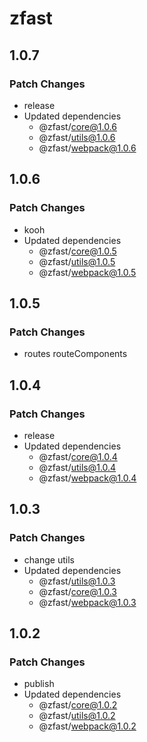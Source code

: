 # zfast

## 1.0.7

### Patch Changes

- release
- Updated dependencies
  - @zfast/core@1.0.6
  - @zfast/utils@1.0.6
  - @zfast/webpack@1.0.6

## 1.0.6

### Patch Changes

- kooh
- Updated dependencies
  - @zfast/core@1.0.5
  - @zfast/utils@1.0.5
  - @zfast/webpack@1.0.5

## 1.0.5

### Patch Changes

- routes routeComponents

## 1.0.4

### Patch Changes

- release
- Updated dependencies
  - @zfast/core@1.0.4
  - @zfast/utils@1.0.4
  - @zfast/webpack@1.0.4

## 1.0.3

### Patch Changes

- change utils
- Updated dependencies
  - @zfast/utils@1.0.3
  - @zfast/core@1.0.3
  - @zfast/webpack@1.0.3

## 1.0.2

### Patch Changes

- publish
- Updated dependencies
  - @zfast/core@1.0.2
  - @zfast/utils@1.0.2
  - @zfast/webpack@1.0.2
